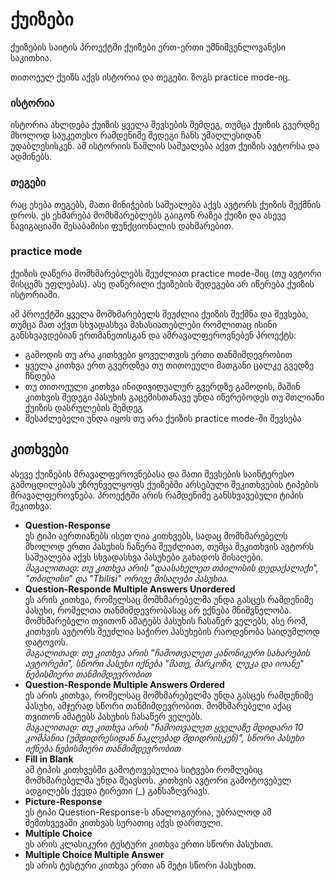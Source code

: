 # ქუიზები #
ქუიზების საიტის პროექტში ქუიზები ერთ-ერთი უმნიშვენლოვანესი საკითხია.

თითოეულ ქუიზს აქვს ისტორია და თეგები. ზოგს practice mode-იც.
### ისტორია ###
ისტორია ახლდება ქუიზის ყველა შევსების შემდეგ, თუმცა ქუიზის გვერდზე მხოლოდ საუკეთესო რამდენიმე შედეგი ჩანს უმაღლესიდან უდაბლესისკენ.
ამ ისტორიის წაშლის საშუალება აქვთ ქუიზის ავტორსა და ადმინებს.
### თეგები ###
რაც ეხება თეგებს, მათი მინიჭების საშუალება აქვს ავტორს ქუიზის შექმნის დროს. ეს ეხმარება მომხმარებლებს გაიგონ რაზეა ქუიზი და ასევე ნავიგაციაში შესაბამისი ფუნქციონალის დახმარებით.
### practice mode ###
ქუიზის დაწერა მომხმარებლებს შეუძლიათ practice mode-შიც (თუ ავტორი მისცემს უფლებას). ასე დაწერილი ქუიზების შედეგები არ იწერება ქუიზის ისტორიაში.

ამ პროექტში ყველა მომხმარებელს შეუძლია ქუიზის შექმნა და შევსება, თუმცა მათ აქვთ სხვადასხვა მახასიათებლები რომლითაც ისინი განსხვავდებიან ერთმანეთისგან და ამრავალფეროვნებენ პროექტს:

- გამოდის თუ არა კითხვები ყოველთვის ერთი თანმიმდევრობით
- ყველა კითხვა ერთ გვერდზეა თუ თითოეული მათგანი ცალკე გვედზე ჩნდება
- თუ თითოეული კითხვა ინიდივიდუალურ გვერდზე გამოდის, მაშინ კითხვის შედეგი პასუხის გაცემისთანავე უნდა იწერებოდეს თუ მთლიანი ქუიზის დასრულების შემდეგ
- შესაძლებელი უნდა იყოს თუ არა ქუიზის practice mode-ში შევსება



## კითხვები ##
ასევე ქუიზების მრავალფეროვნებასა და მათი შევსების საინტერესო გამოცდილებას უზრუნველყოფს ქუიზებში არსებული შეკითხვების ტიპების მრავალფეროვნება.
პროექტში არის რამდენიმე განსხვავებული ტიპის შეკითხვა:

- **Question-Response** \
  ეს ტიპი აერთიანებს ისეთ ღია კითხვებს, სადაც მომხმარებელს მხოლოდ ერთი პასუხის ჩაწერა შეუძლიათ, თუმცა შეკითხვის ავტორს საშუალება აქვს სხვადასხვა
  პასუხები გახადოს მისაღები. \
  *მაგალითად: თუ კითხვა არის "დაასახელეთ თბილისის დედაქალაქი", "თბილისი" და "Tbilisi" ორივე მისაღები პასუხია.*
- **Question-Responde Multiple Answers Unordered** \
  ეს არის კითხვა, რომელსაც მომხმარებელმა უნდა გასცეს რამდენიმე პასუხი, რომელთა თანმიმდევრობასაც არ ექნება მნიშვნელობა.
  მომხმარებელი თვითონ ამატებს პასუხის ჩასაწერ ველებს, ასე რომ, კითხვის ავტორს შეუძლია საჭირო პასუხების რაოდენობა საიდუმლოდ დატოვოს. \
  *მაგალითად: თუ კითხვა არის "ჩამოთვალეთ კანონიკური სახარების ავტორები", სწორი პასუხი იქნება "მათე, მარკოზი, ლუკა და იოანე" ნებისმიერი თანმიმდევრობით*
- **Question-Responde Multiple Answers Ordered** \
  ეს არის კითხვა, რომელსაც მომხმარებელმა უნდა გასცეს რამდენიმე პასუხი, ამჯერად სწორი თანმიმდევრობით.
  მომხმარებელი აქაც თვითონ ამატებს პასუხის ჩასაწერ ველებს. \
  *მაგალითად: თუ კითხვა არის "ჩამოთვალეთ ყველაზე მდიდარი 10 კომპანია (უმდიდრესიდან ნაკლებად მდიდრისკენ)", სწორი პასუხი იქნება ნებისმიერი თანმიმდევრობით*
- **Fill in Blank** \
  ამ ტიპის კითხვებში გამოტოვებულია სიტვები რომლებიც მომხმარებელმა უნდა შეავსოს. კითხვის ავტორი გამოტოვებულ ადგილებს ქვედა ტირეთი (_) განსაზღვრავს.
- **Picture-Response** \
  ეს ტიპი Question-Response-ს ანალოგიურია, უბრალოდ ამ შემთხვევაში კითხვას სურათიც აქვს დართული.
- **Multiple Choice** \
  ეს არის კლასიკური ტესტური კითხვა ერთი სწორი პასუხით.
- **Multiple Choice Multiple Answer** \
  ეს არის ტესტური კითხვა ერთი ან მეტი სწორი პასუხით.


  
  
